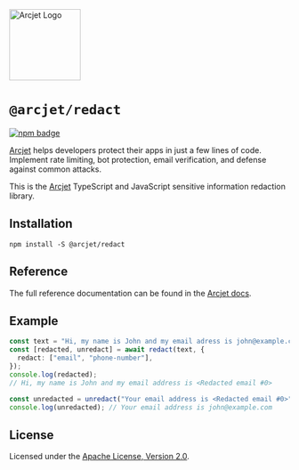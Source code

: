 <a href="https://arcjet.com" target="_arcjet-home">
  <picture>
    <source media="(prefers-color-scheme: dark)" srcset="https://arcjet.com/logo/arcjet-dark-lockup-voyage-horizontal.svg">
    <img src="https://arcjet.com/logo/arcjet-light-lockup-voyage-horizontal.svg" alt="Arcjet Logo" height="128" width="auto">
  </picture>
</a>

# `@arcjet/redact`

<p>
  <a href="https://www.npmjs.com/package/@arcjet/redact">
    <picture>
      <source media="(prefers-color-scheme: dark)" srcset="https://img.shields.io/npm/v/%40arcjet%2Fredact?style=flat-square&label=%E2%9C%A6Aj&labelColor=000000&color=5C5866">
      <img alt="npm badge" src="https://img.shields.io/npm/v/%40arcjet%2Fredact?style=flat-square&label=%E2%9C%A6Aj&labelColor=ECE6F0&color=ECE6F0">
    </picture>
  </a>
</p>

[Arcjet][arcjet] helps developers protect their apps in just a few lines of
code. Implement rate limiting, bot protection, email verification, and defense
against common attacks.

This is the [Arcjet][arcjet] TypeScript and JavaScript sensitive information
redaction library.

## Installation

```shell
npm install -S @arcjet/redact
```

## Reference

The full reference documentation can be found in the [Arcjet docs][redact-ref].

## Example

```typescript
const text = "Hi, my name is John and my email adress is john@example.com";
const [redacted, unredact] = await redact(text, {
  redact: ["email", "phone-number"],
});
console.log(redacted);
// Hi, my name is John and my email address is <Redacted email #0>

const unredacted = unredact("Your email address is <Redacted email #0>");
console.log(unredacted); // Your email address is john@example.com
```

## License

Licensed under the [Apache License, Version 2.0][apache-license].

[arcjet]: https://arcjet.com
[redact-ref]: https://docs.arcjet.com/redact/reference
[apache-license]: http://www.apache.org/licenses/LICENSE-2.0
